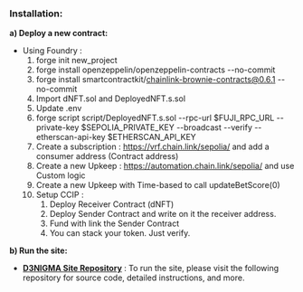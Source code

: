 ### Installation:

**a) Deploy a new contract:**
- Using Foundry :
	1) forge init new_project
  	2) forge install openzeppelin/openzeppelin-contracts --no-commit
  	3) forge install smartcontractkit/chainlink-brownie-contracts@0.6.1 --no-commit
  	4) Import dNFT.sol and DeployedNFT.s.sol
  	5) Update .env
  	6) forge script script/DeployedNFT.s.sol --rpc-url $FUJI_RPC_URL --private-key $SEPOLIA_PRIVATE_KEY --broadcast --verify --etherscan-api-key $ETHERSCAN_API_KEY
  	7) Create a subscription : https://vrf.chain.link/sepolia/ and add a consumer address (Contract address)
  	8) Create a new Upkeep : https://automation.chain.link/sepolia/ and use Custom logic
  	9) Create a new Upkeep with Time-based to call updateBetScore(0)
  	10) Setup CCIP :
  	      1) Deploy Receiver Contract (dNFT) 
  	      2) Deploy Sender Contract and write on it the receiver address.
  	      3) Fund with link the Sender Contract
  	      4) You can stack your token. Just verify.

**b) Run the site:**
- [**D3NIGMA Site Repository**](https://github.com/VISIONAAX/D3NIGMA/tree/main/Denigma-site-main) : To run the site, please visit the following repository for source code, detailed instructions, and more.
